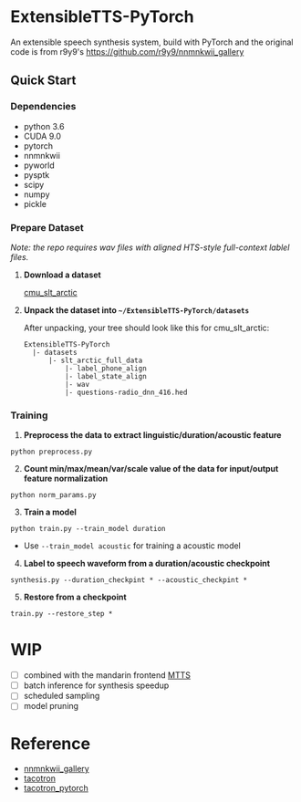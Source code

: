 # ExtensibleTTS-PyTorch
An extensible speech synthesis system, build with PyTorch and the original code is from r9y9's https://github.com/r9y9/nnmnkwii_gallery

## Quick Start

### Dependencies  
- python 3.6   
- CUDA 9.0
- pytorch     
- nnmnkwii   
- pyworld    
- pysptk    
- scipy    
- numpy    
- pickle

### Prepare Dataset    

*Note: the repo requires wav files with aligned HTS-style full-context lablel files.*

1. **Download a dataset**    

   [cmu_slt_arctic](http://104.131.174.95/slt_arctic_full_data.zip)

2. **Unpack the dataset into `~/ExtensibleTTS-PyTorch/datasets`**    

   After unpacking, your tree should look like this for cmu_slt_arctic:
   ```
   ExtensibleTTS-PyTorch   
     |- datasets    
         |- slt_arctic_full_data
             |- label_phone_align
             |- label_state_align
             |- wav
             |- questions-radio_dnn_416.hed
   ```

### Training

1. **Preprocess the data to extract linguistic/duration/acoustic feature**
```
python preprocess.py
```

2. **Count min/max/mean/var/scale value of the data for input/output feature normalization**
```
python norm_params.py
```
3. **Train a model**     
```
python train.py --train_model duration
``` 
  * Use `--train_model acoustic` for training a acoustic model
  
4. **Label to speech waveform from a duration/acoustic checkpoint**
```
synthesis.py --duration_checkpint * --acoustic_checkpint *
```   

5. **Restore from a checkpoint**
```
train.py --restore_step *
```

# WIP  
- [ ] combined with the mandarin frontend [MTTS](https://github.com/Jackiexiao/MTTS)
- [ ] batch inference for synthesis speedup
- [ ] scheduled sampling   
- [ ] model pruning

# Reference       
- [nnmnkwii_gallery](https://github.com/r9y9/nnmnkwii_gallery)    
- [tacotron](https://github.com/keithito/tacotron)    
- [tacotron_pytorch](https://github.com/r9y9/tacotron_pytorch)    
